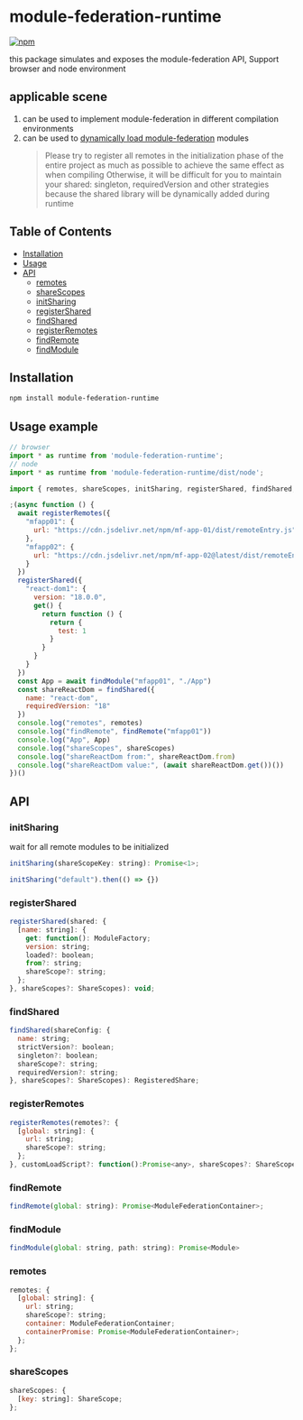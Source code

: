 # module-federation-runtime

[![npm](https://img.shields.io/npm/v/single-react-refresh-plugin.svg)](https://www.npmjs.com/package/module-federation-runtime)

this package simulates and exposes the module-federation API, Support browser and node environment

## applicable scene

1. can be used to implement module-federation in different compilation environments
2. can be used to [dynamically load module-federation](https://h3manth.com/posts/dynamic-remotes-webpack-module-federation/) modules
    > Please try to register all remotes in the initialization phase of the entire project as much as possible to achieve the same effect as when compiling
    > Otherwise, it will be difficult for you to maintain your shared: singleton, requiredVersion and other strategies because the shared library will be dynamically added during runtime

## Table of Contents

- [Installation](#installation)
- [Usage](#usage)
- [API](#api)
  - [remotes](#remotes)
  - [shareScopes](#sharescopes)
  - [initSharing](#initsharing)
  - [registerShared](#registershared)
  - [findShared](#findshared)
  - [registerRemotes](#registerremotes)
  - [findRemote](#findremote)
  - [findModule](#findmodule)

## Installation

```sh
npm install module-federation-runtime
```

## Usage example
```js
// browser
import * as runtime from 'module-federation-runtime';
// node
import * as runtime from 'module-federation-runtime/dist/node';
```

```js
import { remotes, shareScopes, initSharing, registerShared, findShared, registerRemotes, findRemote, findModule } from 'module-federation-runtime';

;(async function () {
  await registerRemotes({
    "mfapp01": {
      url: "https://cdn.jsdelivr.net/npm/mf-app-01/dist/remoteEntry.js"
    },
    "mfapp02": {
      url: "https://cdn.jsdelivr.net/npm/mf-app-02@latest/dist/remoteEntry.js"
    }
  })
  registerShared({
    "react-dom1": {
      version: "18.0.0",
      get() {
        return function () {
          return {
            test: 1
          }
        }
      }
    }
  })
  const App = await findModule("mfapp01", "./App")
  const shareReactDom = findShared({
    name: "react-dom",
    requiredVersion: "18"
  })
  console.log("remotes", remotes)
  console.log("findRemote", findRemote("mfapp01"))
  console.log("App", App)
  console.log("shareScopes", shareScopes)
  console.log("shareReactDom from:", shareReactDom.from)
  console.log("shareReactDom value:", (await shareReactDom.get())())
})()
```

## API

### initSharing

wait for all remote modules to be initialized

```js
initSharing(shareScopeKey: string): Promise<1>;

initSharing("default").then(() => {})
```

### registerShared

```js
registerShared(shared: {
  [name: string]: {
    get: function(): ModuleFactory;
    version: string;
    loaded?: boolean;
    from?: string;
    shareScope?: string;
  };
}, shareScopes?: ShareScopes): void;
```

### findShared

```js
findShared(shareConfig: {
  name: string;
  strictVersion?: boolean;
  singleton?: boolean;
  shareScope?: string;
  requiredVersion?: string;
}, shareScopes?: ShareScopes): RegisteredShare;
```

### registerRemotes

```js
registerRemotes(remotes?: {
  [global: string]: {
    url: string;
    shareScope?: string;
  };
}, customLoadScript?: function():Promise<any>, shareScopes?: ShareScopes): Promise;
```

### findRemote

```js
findRemote(global: string): Promise<ModuleFederationContainer>;
```

### findModule

```js
findModule(global: string, path: string): Promise<Module>
```

### remotes

```js
remotes: {
  [global: string]: {
    url: string;
    shareScope?: string;
    container: ModuleFederationContainer;
    containerPromise: Promise<ModuleFederationContainer>;
  };
};
```

### shareScopes

```js
shareScopes: {
  [key: string]: ShareScope;
};
```
